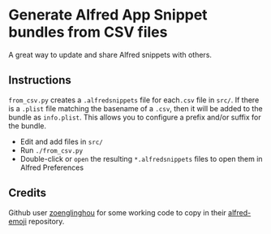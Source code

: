 # Generate Alfred App Snippet bundles from CSV files

A great way to update and share Alfred snippets with others.

## Instructions

`from_csv.py` creates a `.alfredsnippets` file for each`.csv` file in `src/`. If there is a `.plist` file matching the basename of a `.csv`, then it will be added to the bundle as `info.plist`. This allows you to configure a prefix and/or suffix for the bundle.

- Edit and add files in `src/`
- Run `./from_csv.py`
- Double-click or `open` the resulting `*.alfredsnippets` files to open them in Alfred Preferences

## Credits

Github user [zoenglinghou](https://github.com/zoenglinghou) for some working code to copy in their [alfred-emoji](https://github.com/zoenglinghou/alfred-emoji) repository.
